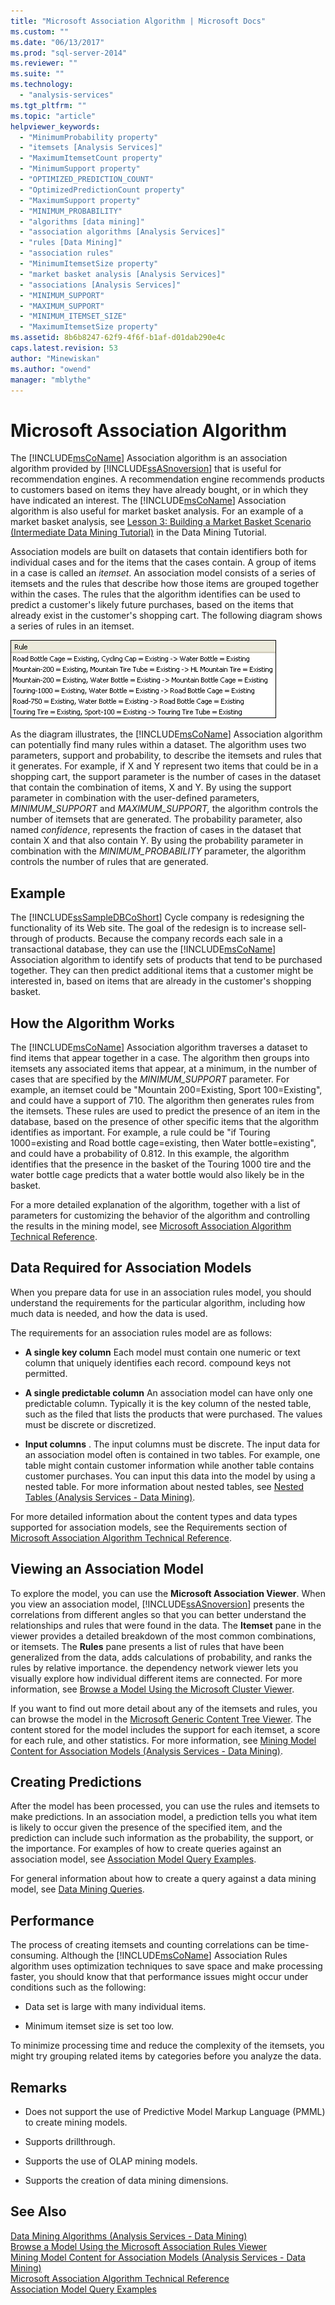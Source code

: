 ```yaml
---
title: "Microsoft Association Algorithm | Microsoft Docs"
ms.custom: ""
ms.date: "06/13/2017"
ms.prod: "sql-server-2014"
ms.reviewer: ""
ms.suite: ""
ms.technology: 
  - "analysis-services"
ms.tgt_pltfrm: ""
ms.topic: "article"
helpviewer_keywords: 
  - "MinimumProbability property"
  - "itemsets [Analysis Services]"
  - "MaximumItemsetCount property"
  - "MinimumSupport property"
  - "OPTIMIZED_PREDICTION_COUNT"
  - "OptimizedPredictionCount property"
  - "MaximumSupport property"
  - "MINIMUM_PROBABILITY"
  - "algorithms [data mining]"
  - "association algorithms [Analysis Services]"
  - "rules [Data Mining]"
  - "association rules"
  - "MinimumItemsetSize property"
  - "market basket analysis [Analysis Services]"
  - "associations [Analysis Services]"
  - "MINIMUM_SUPPORT"
  - "MAXIMUM_SUPPORT"
  - "MINIMUM_ITEMSET_SIZE"
  - "MaximumItemsetSize property"
ms.assetid: 8b6b8247-62f9-4f6f-b1af-d01dab290e4c
caps.latest.revision: 53
author: "Minewiskan"
ms.author: "owend"
manager: "mblythe"
---
```

# Microsoft Association Algorithm
  The [!INCLUDE[msCoName](../../includes/msconame-md.md)] Association algorithm is an association algorithm provided by [!INCLUDE[ssASnoversion](../../includes/ssasnoversion-md.md)] that is useful for recommendation engines. A recommendation engine recommends products to customers based on items they have already bought, or in which they have indicated an interest. The [!INCLUDE[msCoName](../../includes/msconame-md.md)] Association algorithm is also useful for market basket analysis. For an example of a market basket analysis, see [Lesson 3: Building a Market Basket Scenario &#40;Intermediate Data Mining Tutorial&#41;](../../tutorials/lesson-3-building-a-market-basket-scenario-intermediate-data-mining-tutorial.md) in the Data Mining Tutorial.  
  
 Association models are built on datasets that contain identifiers both for individual cases and for the items that the cases contain. A group of items in a case is called an *itemset*. An association model consists of a series of itemsets and the rules that describe how those items are grouped together within the cases. The rules that the algorithm identifies can be used to predict a customer's likely future purchases, based on the items that already exist in the customer's shopping cart. The following diagram shows a series of rules in an itemset.  
  
 ![A set of rules for an association model](../media/association.gif "A set of rules for an association model")  
  
 As the diagram illustrates, the [!INCLUDE[msCoName](../../includes/msconame-md.md)] Association algorithm can potentially find many rules within a dataset. The algorithm uses two parameters, support and probability, to describe the itemsets and rules that it generates. For example, if X and Y represent two items that could be in a shopping cart, the support parameter is the number of cases in the dataset that contain the combination of items, X and Y. By using the support parameter in combination with the user-defined parameters, *MINIMUM_SUPPORT* and *MAXIMUM_SUPPORT,* the algorithm controls the number of itemsets that are generated. The probability parameter, also named *confidence*, represents the fraction of cases in the dataset that contain X and that also contain Y. By using the probability parameter in combination with the *MINIMUM_PROBABILITY* parameter, the algorithm controls the number of rules that are generated.  
  
## Example  
 The [!INCLUDE[ssSampleDBCoShort](../../includes/sssampledbcoshort-md.md)] Cycle company is redesigning the functionality of its Web site. The goal of the redesign is to increase sell-through of products. Because the company records each sale in a transactional database, they can use the [!INCLUDE[msCoName](../../includes/msconame-md.md)] Association algorithm to identify sets of products that tend to be purchased together. They can then predict additional items that a customer might be interested in, based on items that are already in the customer's shopping basket.  
  
## How the Algorithm Works  
 The [!INCLUDE[msCoName](../../includes/msconame-md.md)] Association algorithm traverses a dataset to find items that appear together in a case. The algorithm then groups into itemsets any associated items that appear, at a minimum, in the number of cases that are specified by the *MINIMUM_SUPPORT* parameter. For example, an itemset could be "Mountain 200=Existing, Sport 100=Existing", and could have a support of 710. The algorithm then generates rules from the itemsets. These rules are used to predict the presence of an item in the database, based on the presence of other specific items that the algorithm identifies as important. For example, a rule could be "if Touring 1000=existing and Road bottle cage=existing, then Water bottle=existing", and could have a probability of 0.812. In this example, the algorithm identifies that the presence in the basket of the Touring 1000 tire and the water bottle cage predicts that a water bottle would also likely be in the basket.  
  
 For a more detailed explanation of the algorithm, together with a list of parameters for customizing the behavior of the algorithm and controlling the results in the mining model, see [Microsoft Association Algorithm Technical Reference](microsoft-association-algorithm-technical-reference.md).  
  
## Data Required for Association Models  
 When you prepare data for use in an association rules model, you should understand the requirements for the particular algorithm, including how much data is needed, and how the data is used.  
  
 The requirements for an association rules model are as follows:  
  
-   **A single key column** Each model must contain one numeric or text column that uniquely identifies each record. compound keys not permitted.  
  
-   **A single predictable column** An association model can have only one predictable column. Typically it is the key column of the nested table, such as the filed that lists the products that were purchased. The values must be discrete or discretized.  
  
-   **Input columns** . The input columns must be discrete. The input data for an association model often is contained in two tables. For example, one table might contain customer information while another table contains customer purchases. You can input this data into the model by using a nested table. For more information about nested tables, see [Nested Tables &#40;Analysis Services - Data Mining&#41;](nested-tables-analysis-services-data-mining.md).  
  
 For more detailed information about the content types and data types supported for association models, see the Requirements section of [Microsoft Association Algorithm Technical Reference](microsoft-association-algorithm-technical-reference.md).  
  
## Viewing an Association Model  
 To explore the model, you can use the **Microsoft Association Viewer**. When you view an association model, [!INCLUDE[ssASnoversion](../../includes/ssasnoversion-md.md)] presents the correlations from different angles so that you can better understand the relationships and rules that were found in the data. The **Itemset** pane in the viewer provides a detailed breakdown of the most common combinations, or itemsets. The **Rules** pane presents a list of rules that have been generalized from the data, adds calculations of probability, and ranks the rules by relative importance. the dependency network viewer lets you visually explore how individual different items are connected. For more information, see [Browse a Model Using the Microsoft Cluster Viewer](browse-a-model-using-the-microsoft-cluster-viewer.md).  
  
 If you want to find out more detail about any of the itemsets and rules, you can browse the model in the [Microsoft Generic Content Tree Viewer](browse-a-model-using-the-microsoft-generic-content-tree-viewer.md). The content stored for the model includes the support for each itemset, a score for each rule, and other statistics. For more information, see [Mining Model Content for Association Models &#40;Analysis Services - Data Mining&#41;](mining-model-content-for-association-models-analysis-services-data-mining.md).  
  
## Creating Predictions  
 After the model has been processed, you can use the rules and itemsets to make predictions. In an association model, a prediction tells you what item is likely to occur given the presence of the specified item, and the prediction can include such information as the probability, the support, or the importance. For examples of how to create queries against an association model, see [Association Model Query Examples](association-model-query-examples.md).  
  
 For general information about how to create a query against a data mining model, see [Data Mining Queries](data-mining-queries.md).  
  
## Performance  
 The process of creating itemsets and counting correlations can be time-consuming. Although the [!INCLUDE[msCoName](../../includes/msconame-md.md)] Association Rules algorithm uses optimization techniques to save space and make processing faster, you should know that that performance issues might occur under conditions such as the following:  
  
-   Data set is large with many individual items.  
  
-   Minimum itemset size is set too low.  
  
 To minimize processing time and reduce the complexity of the itemsets, you might try grouping related items by categories before you analyze the data.  
  
## Remarks  
  
-   Does not support the use of Predictive Model Markup Language (PMML) to create mining models.  
  
-   Supports drillthrough.  
  
-   Supports the use of OLAP mining models.  
  
-   Supports the creation of data mining dimensions.  
  
## See Also  
 [Data Mining Algorithms &#40;Analysis Services - Data Mining&#41;](data-mining-algorithms-analysis-services-data-mining.md)   
 [Browse a Model Using the Microsoft Association Rules Viewer](browse-a-model-using-the-microsoft-association-rules-viewer.md)   
 [Mining Model Content for Association Models &#40;Analysis Services - Data Mining&#41;](mining-model-content-for-association-models-analysis-services-data-mining.md)   
 [Microsoft Association Algorithm Technical Reference](microsoft-association-algorithm-technical-reference.md)   
 [Association Model Query Examples](association-model-query-examples.md)  
  
  